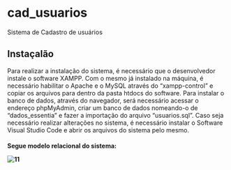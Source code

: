 # cad_usuarios
Sistema de Cadastro de usuários

<h2>Instaçalão</h2>
Para realizar 
a instalação do sistema, é necessário que o desenvolvedor instale o software XAMPP. Com o mesmo já instalado na máquina, é necessário habilitar o Apache e o MySQL através do “xampp-control” e copiar os arquivos para dentro da pasta htdocs do software. Para instalar o banco de dados, através do navegador, será necessário acessar o endereço phpMyAdmin, criar um banco de dados nomeando-o de “dados_essentia” e fazer a importação do arquivo “usuarios.sql”.
Caso seja necessário realizar alterações no sistema, é necessário instalar o Software Visual Studio Code e abrir os arquivos do sistema pelo mesmo.

<h4>Segue modelo relacional do sistema:</4>

![11](https://user-images.githubusercontent.com/43298622/147722496-93d631cf-2194-484d-aa72-78d6dd3b8b4a.png)
